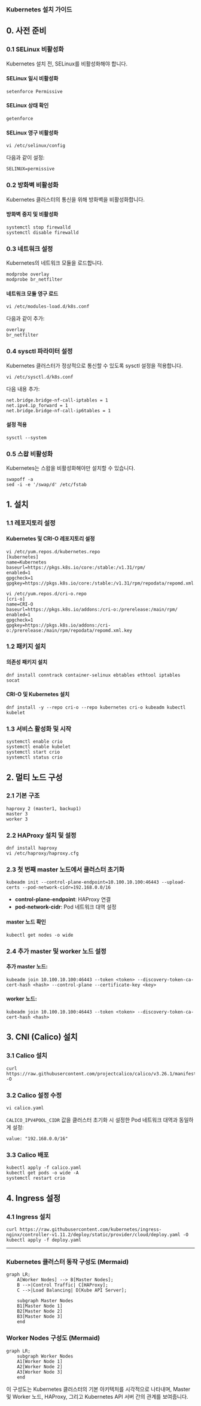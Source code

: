 ### Kubernetes 설치 가이드

## 0. 사전 준비

### 0.1 SELinux 비활성화
Kubernetes 설치 전, SELinux를 비활성화해야 합니다.

#### SELinux 일시 비활성화
```
setenforce Permissive
```

#### SELinux 상태 확인
```
getenforce
```

#### SELinux 영구 비활성화
```
vi /etc/selinux/config
```
다음과 같이 설정:
```
SELINUX=permissive
```

### 0.2 방화벽 비활성화
Kubernetes 클러스터의 통신을 위해 방화벽을 비활성화합니다.

#### 방화벽 중지 및 비활성화
```
systemctl stop firewalld
systemctl disable firewalld
```

### 0.3 네트워크 설정
Kubernetes의 네트워크 모듈을 로드합니다.

```
modprobe overlay
modprobe br_netfilter
```

#### 네트워크 모듈 영구 로드
```
vi /etc/modules-load.d/k8s.conf
```
다음과 같이 추가:
```
overlay
br_netfilter
```

### 0.4 sysctl 파라미터 설정
Kubernetes 클러스터가 정상적으로 통신할 수 있도록 sysctl 설정을 적용합니다.

```
vi /etc/sysctl.d/k8s.conf
```
다음 내용 추가:
```
net.bridge.bridge-nf-call-iptables = 1
net.ipv4.ip_forward = 1
net.bridge.bridge-nf-call-ip6tables = 1
```

#### 설정 적용
```
sysctl --system
```

### 0.5 스왑 비활성화
Kubernetes는 스왑을 비활성화해야만 설치할 수 있습니다.

```
swapoff -a
sed -i -e '/swap/d' /etc/fstab
```

## 1. 설치

### 1.1 레포지토리 설정
#### Kubernetes 및 CRI-O 레포지토리 설정
```
vi /etc/yum.repos.d/kubernetes.repo
[kubernetes]
name=Kubernetes
baseurl=https://pkgs.k8s.io/core:/stable:/v1.31/rpm/
enabled=1
gpgcheck=1
gpgkey=https://pkgs.k8s.io/core:/stable:/v1.31/rpm/repodata/repomd.xml.key

vi /etc/yum.repos.d/cri-o.repo
[cri-o]
name=CRI-O
baseurl=https://pkgs.k8s.io/addons:/cri-o:/prerelease:/main/rpm/
enabled=1
gpgcheck=1
gpgkey=https://pkgs.k8s.io/addons:/cri-o:/prerelease:/main/rpm/repodata/repomd.xml.key
```

### 1.2 패키지 설치
#### 의존성 패키지 설치
```
dnf install conntrack container-selinux ebtables ethtool iptables socat
```

#### CRI-O 및 Kubernetes 설치
```
dnf install -y --repo cri-o --repo kubernetes cri-o kubeadm kubectl kubelet
```

### 1.3 서비스 활성화 및 시작
```
systemctl enable crio
systemctl enable kubelet
systemctl start crio
systemctl status crio
```

## 2. 멀티 노드 구성

### 2.1 기본 구조
```
haproxy 2 (master1, backup1)
master 3
worker 3
```

### 2.2 HAProxy 설치 및 설정
```
dnf install haproxy
vi /etc/haproxy/haproxy.cfg
```

### 2.3 첫 번째 master 노드에서 클러스터 초기화
```
kubeadm init --control-plane-endpoint=10.100.10.100:46443 --upload-certs --pod-network-cidr=192.168.0.0/16
```
- **control-plane-endpoint**: HAProxy 연결
- **pod-network-cidr**: Pod 네트워크 대역 설정

#### master 노드 확인
```
kubectl get nodes -o wide
```

### 2.4 추가 master 및 worker 노드 설정
#### 추가 master 노드:
```
kubeadm join 10.100.10.100:46443 --token <token> --discovery-token-ca-cert-hash <hash> --control-plane --certificate-key <key>
```

#### worker 노드:
```
kubeadm join 10.100.10.100:46443 --token <token> --discovery-token-ca-cert-hash <hash>
```

## 3. CNI (Calico) 설치

### 3.1 Calico 설치
```
curl https://raw.githubusercontent.com/projectcalico/calico/v3.26.1/manifests/calico.yaml -O
```

### 3.2 Calico 설정 수정
```
vi calico.yaml
```
`CALICO_IPV4POOL_CIDR` 값을 클러스터 초기화 시 설정한 Pod 네트워크 대역과 동일하게 설정:
```
value: "192.168.0.0/16"
```

### 3.3 Calico 배포
```
kubectl apply -f calico.yaml
kubectl get pods -o wide -A
systemctl restart crio
```

## 4. Ingress 설정

### 4.1 Ingress 설치
```
curl https://raw.githubusercontent.com/kubernetes/ingress-nginx/controller-v1.11.2/deploy/static/provider/cloud/deploy.yaml -O
kubectl apply -f deploy.yaml
```

---

### Kubernetes 클러스터 동작 구성도 (Mermaid)

```mermaid
graph LR;
    A[Worker Nodes] --> B[Master Nodes];
    B -->|Control Traffic| C[HAProxy];
    C -->|Load Balancing| D[Kube API Server];

    subgraph Master Nodes
    B1[Master Node 1]
    B2[Master Node 2]
    B3[Master Node 3]
    end
```

### Worker Nodes 구성도 (Mermaid)

```mermaid
graph LR;
    subgraph Worker Nodes
    A1[Worker Node 1]
    A2[Worker Node 2]
    A3[Worker Node 3]
    end
```

이 구성도는 Kubernetes 클러스터의 기본 아키텍처를 시각적으로 나타내며, Master 및 Worker 노드, HAProxy, 그리고 Kubernetes API 서버 간의 관계를 보여줍니다.
